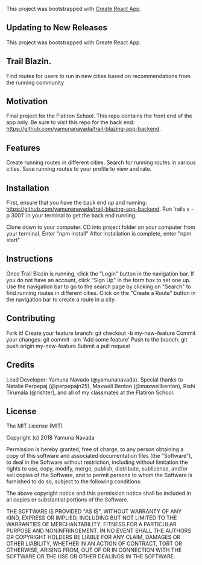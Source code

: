 This project was bootstrapped with [Create React App](https://github.com/facebookincubator/create-react-app).

## Updating to New Releases
This project was bootstrapped with Create React App.

## Trail Blazin.
Find routes for users to run in new cities based on recommendations from the running community

## Motivation
Final project for the Flatiron School. This repo contains the front end of the app only. Be sure to visit this repo for the back end: https://github.com/yamunanavada/trail-blazing-app-backend.



## Features
Create running routes in different cities.
Search for running routes in various cities.
Save running routes to your profile to view and rate.

## Installation
First, ensure that you have the back end up and running: https://github.com/yamunanavada/trail-blazing-app-backend.
Run 'rails s -p 3001' in your terminal to get the back end running.

Clone down to your computer.
CD into project folder on your computer from your terminal.
Enter "npm install"
After installation is complete, enter "npm start"

## Instructions
Once Trail Blazin is running, click the "Login" button in the navigation bar. If you do not have an account, click "Sign Up" in the form box to set one up. Use the navigation bar to go to the search page by clicking on "Search" to find running routes in different cities. Click on the "Create a Route" button in the navigation bar to create a route in a city.

## Contributing
Fork it!
Create your feature branch: git checkout -b my-new-feature
Commit your changes: git commit -am 'Add some feature'
Push to the branch: git push origin my-new-feature
Submit a pull request

## Credits
Lead Developer: Yamuna Navada (@yamunanavada). Special thanks to Natalie Perpepaj (@perpepajn25), Maxwell Benton (@maxwellbenton), Rishi Tirumala (@rishter), and all of my classmates at the Flatiron School.

## License
The MIT License (MIT)

Copyright (c) 2018 Yamuna Navada

Permission is hereby granted, free of charge, to any person obtaining a copy of this software and associated documentation files (the "Software"), to deal in the Software without restriction, including without limitation the rights to use, copy, modify, merge, publish, distribute, sublicense, and/or sell copies of the Software, and to permit persons to whom the Software is furnished to do so, subject to the following conditions:

The above copyright notice and this permission notice shall be included in all copies or substantial portions of the Software.

THE SOFTWARE IS PROVIDED "AS IS", WITHOUT WARRANTY OF ANY KIND, EXPRESS OR IMPLIED, INCLUDING BUT NOT LIMITED TO THE WARRANTIES OF MERCHANTABILITY, FITNESS FOR A PARTICULAR PURPOSE AND NONINFRINGEMENT. IN NO EVENT SHALL THE AUTHORS OR COPYRIGHT HOLDERS BE LIABLE FOR ANY CLAIM, DAMAGES OR OTHER LIABILITY, WHETHER IN AN ACTION OF CONTRACT, TORT OR OTHERWISE, ARISING FROM, OUT OF OR IN CONNECTION WITH THE SOFTWARE OR THE USE OR OTHER DEALINGS IN THE SOFTWARE.
